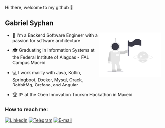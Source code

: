  Hi there, welcome to my github 👋

## Gabriel Syphan

<img src="assets/avatar.png" width="200px" align="right" alt="avatar gabrielsyphan" />

- 🧠 I'm a Backend Software Engineer with a passion for software architecture

- 🎓 Graduating in Information Systems at the Federal Institute of Alagoas - IFAL Campus Maceió

- 💻 I work mainly with Java, Kotlin, Springboot, Docker, Mysql, Oracle, RabbitMq, Grafana, and Angular

- 🏆 3º at the Open Innovation Tourism Hackathon in Maceió

### How to reach me:

[![LinkedIn](https://img.shields.io/badge/-gabrielsyphan-3b3b47?style=flat&logo=LinkedIn&logoColor=white&link=https://www.linkedin.com/in/gabrielsyphan/)](https://www.linkedin.com/in/gabrielsyphan/ "LinkedIn") [![Telegram](https://img.shields.io/badge/-@gabrielsyphan-3b3b47?style=flat&logo=Telegram&logoColor=white&link=https://t.me/gabrielsyphan/)](https://t.me/gabrielsyphan "Telegram") [![E-mail](https://img.shields.io/badge/-lucasgabrielpdoliveira@gmail.com-3b3b47?style=flat&logo=Gmail&logoColor=white&link=mailto:lucasgabrielpdoliveira@gmail.com)](mailto:lucasgabrielpdoliveira@gmail.com "E-mail")
